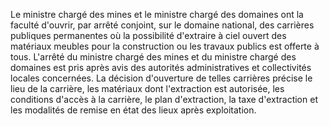 Le ministre chargé des mines et le ministre chargé des
domaines ont la faculté d'ouvrir, par arrêté conjoint, sur le domaine
national, des carrières publiques permanentes où la possibilité
d'extraire à ciel ouvert des matériaux meubles pour la construction ou
les travaux publics est offerte à tous.
L'arrêté du ministre chargé des mines et du ministre chargé des domaines
est pris après avis des autorités administratives et collectivités
locales concernées.
La décision d'ouverture de telles carrières précise le lieu de la
carrière, les matériaux dont l'extraction est autorisée, les conditions
d'accès à la carrière, le plan d'extraction, la taxe d'extraction et les
modalités de remise en état des lieux après exploitation.